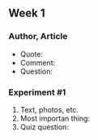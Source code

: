 





## Week 1


### Author, Article

- Quote:
- Comment:
- Question:

### Experiment #1

1. Text, photos, etc.
1. Most importan thing:
1. Quiz question:
